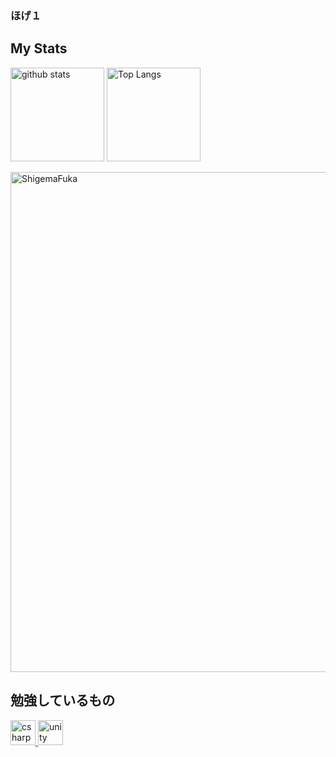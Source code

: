 ### ほげ１
## My Stats
<p div="left"> 
<img alt="github stats" height="150px" src="https://github-readme-stats.vercel.app/api?username=ShigemaFuka&theme=onedark&show_icons=ture" />
<img alt="Top Langs" height="150px" src="https://github-readme-stats.vercel.app/api/top-langs/?username=ShigemaFuka&layout=compact&show_icons=true&theme=onedark" />  
</p>
<img width=800 src="https://github-profile-trophy.vercel.app/?username=ShigemaFuka&theme=onedark" alt="ShigemaFuka" />

## 勉強しているもの
<p div="left">
  <a href="https://learn.microsoft.com/ja-jp/dotnet/csharp/" target="_blank" rel="noreferrer">
    <img src="https://cdn.icon-icons.com/icons2/2415/PNG/512/csharp_original_logo_icon_146578.png" alt="csharp" width="40" height="40"/>
  </a> 
  <a href="https://unity.com/" target="_blank" rel="noreferrer"> 
    <img src="https://cdn.icon-icons.com/icons2/2389/PNG/512/unity_logo_icon_144772.png" alt="unity" width="40" height="40"/>
  </a> 
</p>
<!--
**ShigemaFuka/ShigemaFuka** is a ✨ _special_ ✨ repository because its `README.md` (this file) appears on your GitHub profile.

Here are some ideas to get you started:

- 🔭 I’m currently working on ...
- 🌱 I’m currently learning ...
- 👯 I’m looking to collaborate on ...
- 🤔 I’m looking for help with ...
- 💬 Ask me about ...
- 📫 How to reach me: ...
- 😄 Pronouns: ...
- ⚡ Fun fact: ...
-->

